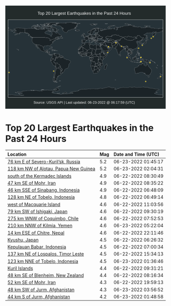 ![Map](./map.png)

# Top 20 Largest Earthquakes in the Past 24 Hours

| Location | Mag | Date and Time (UTC) |
|:---|:---|:---|
| [76 km E of Severo-Kuril’sk, Russia](https://earthquake.usgs.gov/earthquakes/eventpage/us7000hjgb) | 5.2 | 06-23-2022 01:45:17 |
| [118 km NW of Alotau, Papua New Guinea](https://earthquake.usgs.gov/earthquakes/eventpage/us7000hjgi) | 5.2 | 06-23-2022 02:04:31 |
| [south of the Kermadec Islands](https://earthquake.usgs.gov/earthquakes/eventpage/us7000hj98) | 4.9 | 06-22-2022 08:30:49 |
| [47 km SE of Mohr, Iran](https://earthquake.usgs.gov/earthquakes/eventpage/us7000hj9a) | 4.9 | 06-22-2022 08:35:22 |
| [46 km SSE of Sinabang, Indonesia](https://earthquake.usgs.gov/earthquakes/eventpage/us7000hj8s) | 4.9 | 06-22-2022 06:48:09 |
| [128 km NE of Tobelo, Indonesia](https://earthquake.usgs.gov/earthquakes/eventpage/us7000hj8t) | 4.8 | 06-22-2022 06:49:14 |
| [west of Macquarie Island](https://earthquake.usgs.gov/earthquakes/eventpage/us7000hj9x) | 4.6 | 06-22-2022 11:03:56 |
| [79 km SW of Ishigaki, Japan](https://earthquake.usgs.gov/earthquakes/eventpage/us7000hj9p) | 4.6 | 06-22-2022 09:30:19 |
| [275 km WNW of Coquimbo, Chile](https://earthquake.usgs.gov/earthquakes/eventpage/us7000hj93) | 4.6 | 06-22-2022 07:52:53 |
| [210 km NNW of Kilmia, Yemen](https://earthquake.usgs.gov/earthquakes/eventpage/us7000hji1) | 4.6 | 06-23-2022 05:22:04 |
| [14 km ESE of Chitre, Nepal](https://earthquake.usgs.gov/earthquakes/eventpage/us7000hjf5) | 4.6 | 06-22-2022 22:11:46 |
| [Kyushu, Japan](https://earthquake.usgs.gov/earthquakes/eventpage/us7000hj8v) | 4.5 | 06-22-2022 06:26:32 |
| [Kepulauan Babar, Indonesia](https://earthquake.usgs.gov/earthquakes/eventpage/us7000hj8x) | 4.5 | 06-22-2022 07:00:34 |
| [137 km NE of Lospalos, Timor Leste](https://earthquake.usgs.gov/earthquakes/eventpage/us7000hjb3) | 4.5 | 06-22-2022 15:34:13 |
| [123 km NNE of Tobelo, Indonesia](https://earthquake.usgs.gov/earthquakes/eventpage/us7000hjg8) | 4.5 | 06-23-2022 01:36:46 |
| [Kuril Islands](https://earthquake.usgs.gov/earthquakes/eventpage/us7000hj9m) | 4.4 | 06-22-2022 09:31:21 |
| [48 km SE of Blenheim, New Zealand](https://earthquake.usgs.gov/earthquakes/eventpage/us7000hj95) | 4.4 | 06-22-2022 08:16:34 |
| [52 km SE of Mohr, Iran](https://earthquake.usgs.gov/earthquakes/eventpage/us7000hjdz) | 4.3 | 06-22-2022 19:59:13 |
| [48 km SW of Jurm, Afghanistan](https://earthquake.usgs.gov/earthquakes/eventpage/us7000hjha) | 4.3 | 06-23-2022 03:56:52 |
| [44 km S of Jurm, Afghanistan](https://earthquake.usgs.gov/earthquakes/eventpage/us7000hjgc) | 4.2 | 06-23-2022 01:48:58 |
